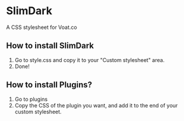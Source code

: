 # SlimDark
A CSS stylesheet for Voat.co

## How to install SlimDark

1. Go to style.css and copy it to your "Custom stylesheet" area.
2. Done!

## How to install Plugins?

1. Go to plugins
2. Copy the CSS of the plugin you want, and add it to the end of your custom stylesheet.
